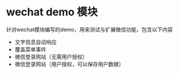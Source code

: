 wechat demo 模块
======

针对wechat模块编写的demo，用来测试与扩展微信功能，包含以下内容

- 文字信息自动响应
- 覆盖菜单事件
- 微信登录网站（无需用户授权）
- 微信登录网站（用户授权，可以保存用户数据）